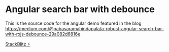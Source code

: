 # Angular search bar with debounce

This is the source code for the angular demo featured in the blog https://medium.com/@pabasaramahindapala/a-robust-angular-search-bar-with-rxjs-debounce-29a082d6816e

[StackBlitz ⚡️](https://stackblitz.com/edit/angular-search-bar-debounce)
